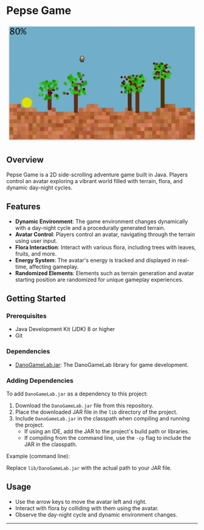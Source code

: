 
# Pepse Game

![Pepse Game Screenshot](project/src/assets/gameImg.png)

## Overview

Pepse Game is a 2D side-scrolling adventure game built in Java. Players control an avatar exploring a vibrant world filled with terrain, flora, and dynamic day-night cycles.

## Features

- **Dynamic Environment**: The game environment changes dynamically with a day-night cycle and a procedurally generated terrain.
- **Avatar Control**: Players control an avatar, navigating through the terrain using user input.
- **Flora Interaction**: Interact with various flora, including trees with leaves, fruits, and more.
- **Energy System**: The avatar's energy is tracked and displayed in real-time, affecting gameplay.
- **Randomized Elements**: Elements such as terrain generation and avatar starting position are randomized for unique gameplay experiences.

## Getting Started

### Prerequisites

- Java Development Kit (JDK) 8 or higher
- Git

### Dependencies

- [DanoGameLab.jar](lib/DanoGameLab.jar): The DanoGameLab library for game development.

### Adding Dependencies

To add `DanoGameLab.jar` as a dependency to this project:

1. Download the `DanoGameLab.jar` file from this repository.
2. Place the downloaded JAR file in the `lib` directory of the project.
3. Include `DanoGameLab.jar` in the classpath when compiling and running the project.
   - If using an IDE, add the JAR to the project's build path or libraries.
   - If compiling from the command line, use the `-cp` flag to include the JAR in the classpath.

Example (command line):



Replace `lib/DanoGameLab.jar` with the actual path to your JAR file.

## Usage

- Use the arrow keys to move the avatar left and right.
- Interact with flora by colliding with them using the avatar.
- Observe the day-night cycle and dynamic environment changes.




---

